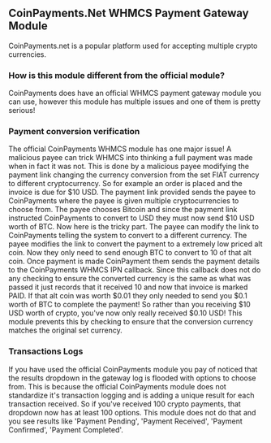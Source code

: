 ## CoinPayments.Net WHMCS Payment Gateway Module

CoinPayments.net is a popular platform used for accepting multiple crypto currencies.

### How is this module different from the official module?
CoinPayments does have an official WHMCS payment gateway module you can use, however this module has multiple issues and one of them is pretty serious!

### Payment conversion verification
The official CoinPayments WHMCS module has one major issue! A malicious payee can trick WHMCS into thinking a full payment was made when in fact it was not.  This is done by a malicious payee modifying the payment link changing the currency conversion from the set FIAT currency to different cryptocurrency. So for example an order is placed and the invoice is due for $10 USD.  The payment link provided sends the payee to CoinPayments where the payee is given multiple cryptocurrencies to choose from. The payee chooses Bitcoin and since the payment link instructed CoinPayments to convert to USD they must now send $10 USD worth of BTC. Now here is the tricky part.  The payee can modify the link to CoinPayments telling the system to convert to a different currency.  The payee modifies the link to convert the payment to a extremely low priced alt coin. Now they only need to send enough BTC to convert to 10 of that alt coin. Once payment is made CoinPayment them sends the payment details to the CoinPayments WHMCS IPN callback. Since this callback does not do any checking to ensure the converted currency is the same as what was passed it just records that it received 10 and now that invoice is marked PAID.  If that alt coin was worth $0.01 they only needed to send you $0.1 worth of BTC to complete the payment! So rather than you receiving $10 USD worth of crypto, you've now only really received $0.10 USD! This module prevents this by checking to ensure that the conversion currency matches the original set currency.

###  Transactions Logs
If you have used the official CoinPayments module you pay of noticed that the results dropdown in the gateway log is flooded with options to choose from.  This is because the official CoinPayments module does not standardize it's transaction logging and is adding a unique result for each transaction received.  So if you've received 100 crypto payments, that dropdown now has at least 100 options. This module does not do that and you see results like 'Payment Pending', 'Payment Received', 'Payment Confirmed', 'Payment Completed'.
